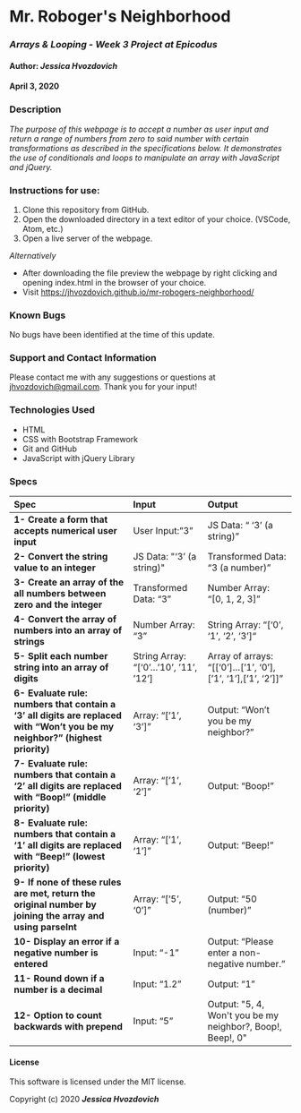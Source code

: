 # **Mr. Roboger's Neighborhood**

### _Arrays & Looping - Week 3 Project at Epicodus_

#### Author: **_Jessica Hvozdovich_**
#### April 3, 2020

### Description

_The purpose of this webpage is to accept a number as user input and return a range of numbers from zero to said number with certain transformations as described in the specifications below. It demonstrates the use of conditionals and loops to manipulate an array with JavaScript and jQuery._

### Instructions for use:

1. Clone this repository from GitHub.
2. Open the downloaded directory in a text editor of your choice.
  (VSCode, Atom, etc.)
3. Open a live server of the webpage.

_Alternatively_
* After downloading the file preview the webpage by right clicking and opening index.html in the browser of your choice.
* Visit https://jhvozdovich.github.io/mr-robogers-neighborhood/

### Known Bugs

No bugs have been identified at the time of this update.

### Support and Contact Information

Please contact me with any suggestions or questions at jhvozdovich@gmail.com. Thank you for your input!

### Technologies Used

* HTML
* CSS with Bootstrap Framework
* Git and GitHub
* JavaScript with jQuery Library

### Specs
| Spec | Input | Output |
| :------------- | :------------- | :------------- |
| **1- Create a form that accepts numerical user input** | User Input:”3” | JS Data: “ ‘3’ (a string)” |
| **2- Convert the string value to an integer** | JS Data: "‘3’ (a string)" | Transformed Data: “3 (a number)” |
| **3- Create an array of the all numbers between zero and the integer** | Transformed Data: “3” | Number Array: “[0, 1, 2, 3]” |
| **4- Convert the array of numbers into an array of strings** | Number Array: “3” | String Array: “[‘0’, ‘1’, ‘2’, ‘3’]“ |
| **5- Split each number string into an array of digits** | String Array: “[‘0’…’10’, ’11’, ’12’] | Array of arrays: “[[‘0’]…[’1’, ‘0’], [’1’, ‘1’],[’1’, ‘2’]]” |
| **6- Evaluate rule: numbers that contain a ‘3’ all digits are replaced with “Won’t you be my neighbor?” (highest priority)** | Array: “[’1’, ‘3’]” | Output: “Won’t you be my neighbor?” |
| **7- Evaluate rule: numbers that contain a ‘2’ all digits are replaced with “Boop!” (middle priority)** | Array: “[’1’, ‘2’]” | Output: “Boop!” |
| **8- Evaluate rule: numbers that contain a ‘1’ all digits are replaced with “Beep!” (lowest priority)** | Array: “[’1’, ‘1’]” | Output: “Beep!” |
| **9- If none of these rules are met, return the original number by joining the array and using parseInt** | Array: “[’5’, ‘0’]” | Output: “50 (number)” |
| **10- Display an error if a negative number is entered** | Input: “-1” | Output: “Please enter a non-negative number.” |
| **11- Round down if a number is a decimal** | Input: “1.2” | Output: “1” |
| **12- Option to count backwards with prepend** | Input: “5” | Output: "5, 4, Won't you be my neighbor?, Boop!, Beep!, 0" |

#### License

This software is licensed under the MIT license.

Copyright (c) 2020 **_Jessica Hvozdovich_**